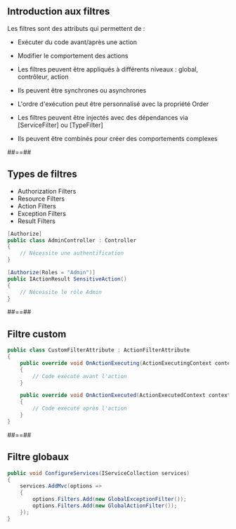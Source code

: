 ##  Introduction aux filtres

Les filtres sont des attributs qui permettent de :
- Exécuter du code avant/après une action
- Modifier le comportement des actions

- Les filtres peuvent être appliqués à différents niveaux : global, contrôleur, action
- Ils peuvent être synchrones ou asynchrones
- L'ordre d'exécution peut être personnalisé avec la propriété Order
- Les filtres peuvent être injectés avec des dépendances via [ServiceFilter] ou [TypeFilter]
- Ils peuvent être combinés pour créer des comportements complexes

##==##

<!-- .slide: class="with-code" -->

##  Types de filtres

- Authorization Filters
- Resource Filters
- Action Filters
- Exception Filters
- Result Filters

``` cs
[Authorize]
public class AdminController : Controller
{
    // Nécessite une authentification
}

[Authorize(Roles = "Admin")]
public IActionResult SensitiveAction()
{
    // Nécessite le rôle Admin
}
```
##==##

<!-- .slide: class="with-code" -->

##  Filtre custom
``` cs
public class CustomFilterAttribute : ActionFilterAttribute
{
    public override void OnActionExecuting(ActionExecutingContext context)
    {
        // Code exécuté avant l'action
    }

    public override void OnActionExecuted(ActionExecutedContext context)
    {
        // Code exécuté après l'action
    }
}
```
##==##

<!-- .slide: class="with-code" -->

##  Filtre globaux
``` cs
public void ConfigureServices(IServiceCollection services)
{
    services.AddMvc(options =>
    {
        options.Filters.Add(new GlobalExceptionFilter());
        options.Filters.Add(new GlobalActionFilter());
    });
}
```

